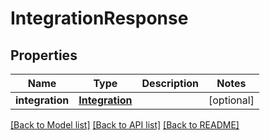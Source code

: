 # IntegrationResponse

## Properties
Name | Type | Description | Notes
------------ | ------------- | ------------- | -------------
**integration** | [**Integration**](Integration.md) |  | [optional] 

[[Back to Model list]](../README.md#documentation-for-models) [[Back to API list]](../README.md#documentation-for-api-endpoints) [[Back to README]](../README.md)


